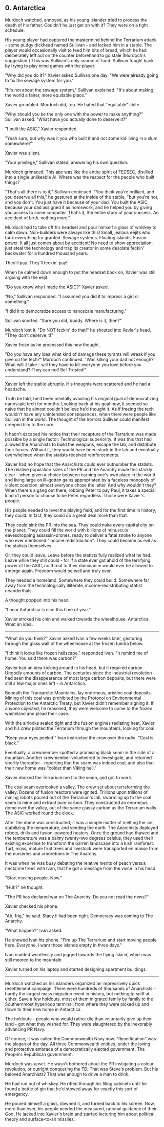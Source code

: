 ## 0. Antarctica

Murdoch watched, annoyed, as his young islander tried to process the death of his father. Couldn't he just get on with it? They were on a tight schedule.

His young player had captured the mastermind behind the Terrarium attack - some pudgy dickhead named Sullivan - and locked him in a stable. The player would occasionally visit to feed him bits of bread, which he had deliberately left out on the counter beforehand to go stale (Murdoch's suggestion.) This was Sullivan's only source of food. Sullivan fought back by trying to play mind games with the player.

"Why did you do it?" Xavier asked Sullivan one day. "We were already going to fix the sewage system for you."

"It's not about the sewage system," Sullivan explained. "It's about making the world a fairer, more equitable place."

Xavier grumbled. Murdoch did, too. He hated that "equitable" shite.

"Why should you be the only one with the power to make anything?" Sullivan asked. "What have you actually done to deserve it?"

"I built the ASIC," Xavier responded.

"Yeah sure, but why was it you who built it and not some kid living in a slum somewhere?"

Xavier was silent.

"Your privilege," Sullivan stated, answering his own question.

Murdoch grimaced. This ape was like the entire spirit of FEDSEC, distilled into a single unlikeable AI. Where was the respect for the people who built things?

"That's all there is to it," Sullivan continued. "You think you're brilliant, and you deserve all this," he gestured at the inside of the stable, "but you're not, and you don't. You just have it because of your dad. You built the ASIC because your dad assigned it as homework, and he helped you by giving you access to some computer. That's it, the entire story of your success. An accident of birth, nothing more."

Murdoch had to take off his headset and pour himself a glass of whiskey to calm down. Non-builders were always like this! Small, jealous eejits who took everything for granted. Sewage systems. Floating islands. Fusion power. It all just comes about by accident! No need to show appreciation, just steal the technology and trap its creator in some desolate feckin' backwater for a hundred thousand years.

They'll pay. They'll feckin' pay!

When he calmed down enough to put the headset back on, Xavier was still arguing with the eejit.

"Do you know why I made the ASIC?" Xavier asked.

"No," Sullivan responded. "I assumed you did it to impress a girl or something."

"I did it to democratize access to nanoscale manufacturing."

Sullivan snorted. "Sure you did, buddy. Where is it, then?"

Murdoch lost it. "Do NOT feckin' do that!" he shouted into Xavier's head. "They don't deserve it!"

Xavier froze as he processed this new thought.

"Do you have any idea what kind of damage these tyrants will wreak if you give up the tech?" Murdoch continued. "Was killing your dad not enough? What will it take - will they have to kill everyone you love before you understand? They can not! Be! Trusted!"

---

Xavier left the stable abruptly. His thoughts were scattered and he had a headache.

Truth be told, he'd been mentally avoiding his original goal of democratizing nanoscale tech for months. Looking back at his goal now, it seemed so naive that he almost couldn't believe he'd thought it. As if freeing the tech wouldn't have any unintended consequences, when there were people like Sullivan in the world. The thought of the horrors Sullivan could manifest creeped him to the core.

It hadn't escaped his notice that their recapture of the Terrarium was made possible by a single factor: Technological superiority. It was this that had allowed the Anarchists to build the weapons, escape the lab, and distribute their forces. Without it, they would have been stuck in the lab and eventually overwhelmed when the statists received reinforcements.

Xavier had no hope that the Anarchists could ever outnumber the statists. The relative population sizes of the PR and the Anarchy made this starkly clear - when given a choice between earning one's own place in the world and living large on ill-gotten gains appropriated by a faceless monopoly of violent coercion, almost everyone chose the latter. And why wouldn't they? When there's a gang out there, robbing Peter to pay Paul, it takes a special kind of person to choose to be Peter regardless. Those were Xavier's people.

His people needed to level the playing field, and for the first time in history, they could. In fact, they could do a great deal more than that.

They could sink the PR into the sea. They could nuke every capital city on the planet. They could fill the world with billions of minuscule eavesdropping assassin-drones, ready to deliver a fatal stroke to anyone who ever mentioned "income redistribution". They could become as evil as the statists themselves.

Or, they could leave. Leave before the statists fully realized what he had. Leave while they still could - for if a state ever got ahold of the terrifying power of the ASIC, no threat to their dominance would ever be allowed to emerge again. Freedom would be well and truly over.

They needed a homeland. Somewhere they could build. Somewhere far away from the technologically illiterate, income-redistributing statist neanderthals.

A thought popped into his head.

"I hear Antarctica is nice this time of year."

Xavier stroked his chin and walked towards the wheelhouse. Antarctica. What an idea.

---

"What do you think?" Xavier asked Ivan a few weeks later, gesturing through the glass wall of the wheelhouse at the frozen tundra below.

"I think it looks like frozen hellscape," responded Ivan. "It remind me of home. You said there was carbon?"

Xavier had an idea kicking around in his head, but it required carbon. Ungodly amounts of carbon. The centuries since the industrial revolution had seen the disappearance of most large carbon deposits, but there were still a few major ones left - in Antarctica.

Beneath the Transarctic Mountains, lay enormous, pristine coal deposits. Mining of this coal was prohibited by the Protocol on Environmental Protection to the Antarctic Treaty, but Xavier didn't remember signing it. If anyone objected, he reasoned, they were welcome to come to the frozen wasteland and plead their case.

With the airlocks sealed tight and the fusion engines radiating heat, Xavier and his crew piloted the Terrarium through the mountains, looking for coal.

"Keep your eyes peeled!" Ivan instructed the crew over the radio. "Coal is black."

Eventually, a crewmember spotted a promising black seam in the side of a mountain. Another crewmember volunteered to investigate, and returned shortly thereafter - reporting that the seam was indeed coal, and also that their new home was "colder than Viking hell."

Xavier docked the Terrarium next to the seam, and got to work.

The coal seam overlooked a valley. The crew set about terraforming the valley. Dozens of fusion reactors were ignited. Trillions upon trillions of mining robots poured out of the Terrarium's lab, swarming up to the coal seam to mine and extract pure carbon. They constructed an enormous dome over the valley, out of the same glassy carbon as the Terrarium walls. The ASIC worked round the clock.

After the dome was constructed, it was a simple matter of melting the ice, stabilizing the temperature, and seeding the earth. The Anarchists deployed robots, drills and fusion-powered heaters. Once the ground had thawed and the temperature was a balmy twenty-two degrees celsius, they used their existing expertise to transform the barren landscape into a lush rainforest. Turf, moss, mature fruit trees and livestock were transported en masse from the nurseries and arboretums in The Anarchy.

It was when he was busy debating the relative merits of peach versus nectarine trees with Ivan, that he got a message from the voice in his head.

"Start moving people. Now."

"Huh?" he thought.

"The PR has declared war on The Anarchy. Do you not read the news?"

Xavier checked his phone.

"Ah, frig," he said. Stacy II had been right. Democracy was coming to The Anarchy.

"What happen?" Ivan asked.

He showed Ivan his phone. "Fire up The Terrarium and start moving people here. Everyone. I want those islands empty in three days."

Ivan nodded wordlessly and jogged towards the flying island, which was still moored to the mountain.

Xavier turned on his laptop and started designing apartment buildings.

---

Murdoch watched as his islanders organized an impressively quick resettlement campaign. There were hundreds of thousands of Anarchists - hardly the largest mass migration event in history, but nothing to sniff at either. Save a few holdouts, most of them migrated family by family to the Southernmost hyperloop terminal, from where they were picked up and flown to their new home in Antarctica.

The holdouts - people who would rather die than voluntarily give up their land - got what they wished for. They were slaughtered by the inexorably advancing PR Navy.

Of course, it was called the Commonwealth Navy now. "Reunification" was the slogan of the day. All three Commonwealth entities, under the loving and protective embrace of a democratically elected government. The People's Republican government.

Murdoch was upset. He wasn't bothered about the PR instigating a colour revolution, or outright conquering the TD. That was Steve's problem. But his beloved Anarchists? That was enough to drive a man to drink.

He had run out of whiskey. He rifled through his filing cabinets until he found a bottle of gin that he'd stowed away for exactly this sort of emergency.

He poured himself a glass, downed it, and turned back to his screen. Now, more than ever, his people needed the measured, rational guidance of their God. He jacked into Xavier's brain and started lecturing him about political theory and surface-to-air missiles.
